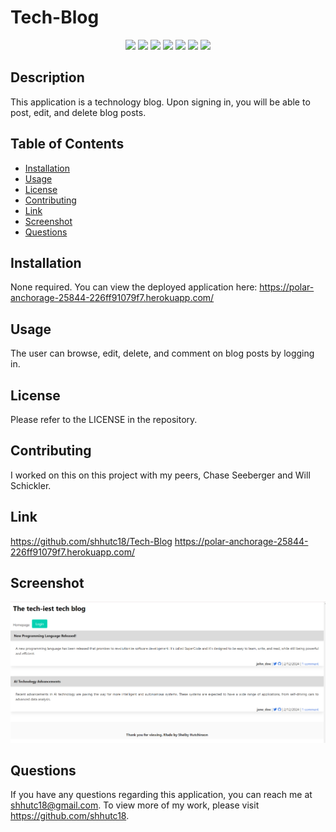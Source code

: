 # Tech-Blog

<p align="center">
    <img src="https://img.shields.io/badge/Javascript-yellow" />
    <img src="https://img.shields.io/badge/-Express.js-green" />
    <img src="https://img.shields.io/badge/-Sequelize-red" >
    <img src="https://img.shields.io/badge/-mySQL-blue" >
    <img src="https://img.shields.io/badge/-MVC-yellow" >
    <img src="https://img.shields.io/badge/-Handlebars-pink" >
    <img src="https://img.shields.io/badge/-bcrypt-lightgrey" />
</p>

## Description

This application is a technology blog. Upon signing in, you will be able to post, edit, and delete blog posts.

## Table of Contents

- [Installation](#installation)
- [Usage](#usage)
- [License](#license)
- [Contributing](#contributing)
- [Link](#link)
- [Screenshot](#screenshot)
- [Questions](#questions)

## Installation

None required. You can view the deployed application here: https://polar-anchorage-25844-226ff91079f7.herokuapp.com/

## Usage

The user can browse, edit, delete, and comment on blog posts by logging in.

## License

Please refer to the LICENSE in the repository.

## Contributing

I worked on this on this project with my peers, Chase Seeberger and Will Schickler.

## Link

https://github.com/shhutc18/Tech-Blog
https://polar-anchorage-25844-226ff91079f7.herokuapp.com/

## Screenshot

<img src="/public/images/TechFinal.png">

## Questions

If you have any questions regarding this application, you can reach me at shhutc18@gmail.com. To view more of my work, please visit https://github.com/shhutc18.